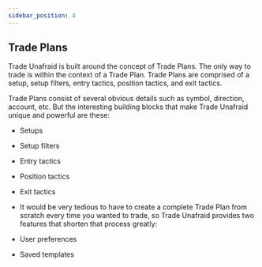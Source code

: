 ```yaml
---
sidebar_position: 4
---
```

## Trade Plans
Trade Unafraid is built around the concept of Trade Plans.  The only way to trade is within the context of a Trade Plan.  Trade Plans are comprised of a setup, setup filters, entry tactics, position tactics, and exit tactics.

Trade Plans consist of several obvious details such as symbol, direction, account, etc.  But the interesting building blocks that make Trade Unafraid unique and powerful are these:

* Setups
* Setup filters
* Entry tactics
* Position tactics
* Exit tactics

* It would be very tedious to have to create a complete Trade Plan from scratch every time you wanted to trade, so Trade Unafraid provides two features that shorten that process greatly:

* User preferences
* Saved templates